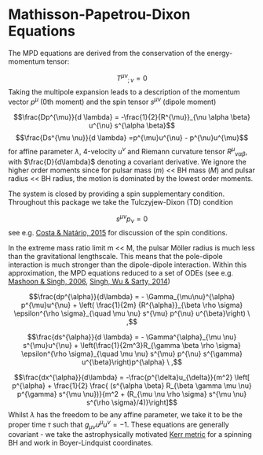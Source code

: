 # Mathisson-Papetrou-Dixon Equations

The MPD equations are derived from the conservation of the energy-momentum tensor:

$${T^{\mu \nu}}_{;\nu} = 0$$
Taking the multipole expansion leads to a description of the momentum vector $p^{\mu}$ (0th moment) and the spin tensor $s^{\mu \nu}$ (dipole moment)

$$\frac{Dp^{\mu}}{d \lambda} = -\frac{1}{2}{R^{\mu}}_{\nu \alpha \beta} u^{\nu} s^{\alpha \beta}$$
$$\frac{Ds^{\mu \nu}}{d \lambda} =p^{\mu}u^{\nu} - p^{\nu}u^{\mu}$$
for affine parameter $\lambda$, 4-velocity $u^{\nu}$ and Riemann curvature tensor ${R^{\mu}}_{\nu \alpha \beta}$, with $\frac{D}{d\lambda}$ denoting a covariant derivative. We ignore the higher order moments since for pulsar mass ($m$) << BH mass ($M$) and pulsar radius << BH radius, the motion is dominated by the lowest order moments. 

The system is closed by providing a spin supplementary condition. Throughout this package we take the Tulczyjew-Dixon (TD) condition

$$ s^{\mu \nu} p_{\nu} = 0$$
see e.g. [Costa & Natário, 2015](https://arxiv.org/abs/1410.6443) for discussion of the spin conditions.

In the extreme mass ratio limit m << M, the pulsar Möller radius is much less than the gravitational lengthscale. This means that the pole-dipole interaction is much stronger than the dipole-dipole interaction. Within this approximation, the MPD equations reduced to a set of ODEs (see e.g. [Mashoon & Singh, 2006](https://arxiv.org/abs/astro-ph/0608278), [Singh, Wu & Sarty, 2014](https://arxiv.org/abs/1403.7171))

$$\frac{dp^{\alpha}}{d\lambda} = - \Gamma_{\mu\nu}^{\alpha} p^{\mu}u^{\nu} +  \left( \frac{1}{2m} {R^{\alpha}}_{\beta \rho \sigma} \epsilon^{\rho \sigma}_{\quad \mu \nu} s^{\mu} p^{\nu} u^{\beta}\right) \ ,$$

$$\frac{ds^{\alpha}}{d \lambda} = - \Gamma^{\alpha}_{\mu \nu} s^{\mu}u^{\nu} + \left(\frac{1}{2m^3}R_{\gamma \beta \rho \sigma} \epsilon^{\rho \sigma}_{\quad \mu \nu} s^{\mu} p^{\nu} s^{\gamma} u^{\beta}\right)p^{\alpha} \ ,$$

$$\frac{dx^{\alpha}}{d\lambda} = -\frac{p^{\delta}u_{\delta}}{m^2} \left[ p^{\alpha} + \frac{1}{2} \frac{ (s^{\alpha \beta} R_{\beta \gamma \mu \nu} p^{\gamma} s^{\mu \nu})}{m^2 + (R_{\mu \nu \rho \sigma} s^{\mu \nu} s^{\rho \sigma}/4)}\right]$$
Whilst $\lambda$ has the freedom to be any affine parameter, we take it to be the proper time $\tau$ such that $g_{\mu \nu}u^{\mu} u^{\nu}=-1$. These equations are generally covariant - we take the astrophysically motivated [Kerr metric](https://en.wikipedia.org/wiki/Kerr_metric) for a spinning BH and work in Boyer-Lindquist coordinates.
